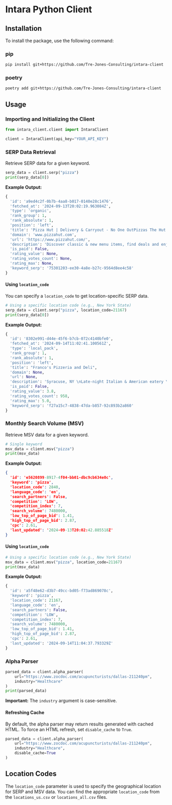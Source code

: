# Intara Python Client

## Installation

To install the package, use the following command:

### pip
```bash
pip install git+https://github.com/Tre-Jones-Consulting/intara-client
```

### poetry

```bash
poetry add git+https://github.com/Tre-Jones-Consulting/intara-client
```

## Usage

### Importing and Initializing the Client

```python
from intara_client.client import IntaraClient

client = IntaraClient(api_key="YOUR_API_KEY")
```

### SERP Data Retrieval

Retrieve SERP data for a given keyword.

```python
serp_data = client.serp("pizza")
print(serp_data[0])
```

**Example Output:**

```python
{
  'id': 'a9ed4c2f-0b7b-4aa8-b017-0140e28c1476',
  'fetched_at': '2024-09-13T20:02:19.963084Z',
  'type': 'organic',
  'rank_group': 1,
  'rank_absolute': 1,
  'position': 'left',
  'title': 'Pizza Hut | Delivery & Carryout - No One OutPizzas The Hut!',
  'domain': 'www.pizzahut.com',
  'url': 'https://www.pizzahut.com/',
  'description': 'Discover classic & new menu items, find deals and enjoy seamless ordering for delivery and carryout. No One OutPizzas the Hut®.',
  'is_paid': False,
  'rating_value': None,
  'rating_votes_count': None,
  'rating_max': None,
  'keyword_serp': '75301203-ee30-4a8e-b27c-9564d8ee4c58'
}
```

#### Using `location_code`

You can specify a `location_code` to get location-specific SERP data.

```python
# Using a specific location code (e.g., New York State)
serp_data = client.serp("pizza", location_code=21167)
print(serp_data[0])
```

**Example Output:**

```python
{
  'id': '8302e991-d44e-45f6-b7cb-072c4140bfe0',
  'fetched_at': '2024-09-14T11:02:41.100561Z',
  'type': 'local_pack',
  'rank_group': 1,
  'rank_absolute': 1,
  'position': 'left',
  'title': "Franco's Pizzeria and Deli",
  'domain': None,
  'url': None,
  'description': 'Syracuse, NY \nLate-night Italian & American eatery \n',
  'is_paid': False,
  'rating_value': 3.8,
  'rating_votes_count': 958,
  'rating_max': 5.0,
  'keyword_serp': 'f27a15c7-4838-47da-b857-92c893b2a860'
}
```

### Monthly Search Volume (MSV)

Retrieve MSV data for a given keyword.

```python
# Single keyword
msv_data = client.msv("pizza")
print(msv_data)
```

**Example Output:**

```json
{
  'id': 'e5620899-8917-4f04-bb01-dbc9cb634e0c',
  'keyword': 'pizza',
  'location_code': 2840,
  'language_code': 'en',
  'search_partners': False,
  'competition': 'LOW',
  'competition_index': 7,
  'search_volume': 7480000,
  'low_top_of_page_bid': 1.41,
  'high_top_of_page_bid': 2.87,
  'cpc': 2.61,
  'last_updated': '2024-09-13T20:02:42.885518Z'
}
```

#### Using `location_code`

```python
# Using a specific location code (e.g., New York State)
msv_data = client.msv("pizza", location_code=21167)
print(msv_data)
```

**Example Output:**

```python
{
  'id': 'a5f48e62-d3b7-49cc-bd05-f73ad869078c',
  'keyword': 'pizza',
  'location_code': 21167,
  'language_code': 'en',
  'search_partners': False,
  'competition': 'LOW',
  'competition_index': 7,
  'search_volume': 7480000,
  'low_top_of_page_bid': 1.41,
  'high_top_of_page_bid': 2.87,
  'cpc': 2.61,
  'last_updated': '2024-09-14T11:04:37.793329Z'
}
```

### Alpha Parser

```python
parsed_data = client.alpha_parser(
    url="https://www.zocdoc.com/acupuncturists/dallas-211240pm",
    industry="Healthcare"
)
print(parsed_data)
```

**Important:** The `industry` argument is case-sensitive.

#### Refreshing Cache

By default, the alpha parser may return results generated with cached HTML. To force an HTML refresh, set `disable_cache` to `True`.

```python
parsed_data = client.alpha_parser(
    url="https://www.zocdoc.com/acupuncturists/dallas-211240pm",
    industry="Healthcare",
    disable_cache=True
)
```

## Location Codes

The `location_code` parameter is used to specify the geographical location for SERP and MSV data. You can find the appropriate `location_code` from the `locations_us.csv` or `locations_all.csv` files.
